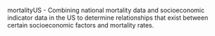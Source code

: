 mortalityUS - 
Combining national mortality data and socioeconomic indicator data in the US to determine relationships that exist between certain socioeconomic factors and mortality rates.

